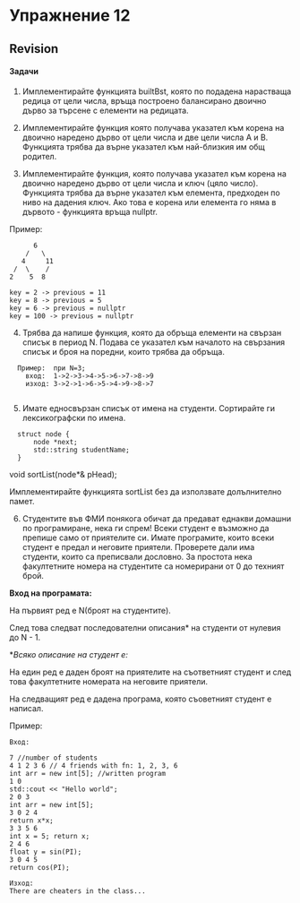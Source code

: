 # Упражнение 12

## Revision

#### Задачи

1. Имплементирайте функцията builtBst, която по подадена нарастваща редица от цели числа, връща построено балансирано двоично дърво за търсене с елементи на редицата. 

2.  Имплементирайте функция която получава указател към корена на двоично наредено дърво от цели числа и две цели числа A и B. Функцията трябва да върне указател към най-близкия им общ родител.

3.  Имплементирайте функция, която получава указател към корена на двоично наредено дърво от цели числа и ключ (цяло число). Функцията трябва да върне указател към елемента, предходен по ниво на дадения ключ. Ако това е корена или елемента го няма в дървото - функцията връща nullptr. 

Пример:

```
      6            
    /   \         
   4     11       
 /  \    /       
2    5  8     

key = 2 -> previous = 11
key = 8 -> previous = 5
key = 6 -> previous = nullptr
key = 100 -> previous = nullptr
```

4. Трябва да напише функция, която да обръща елементи на свързан списък в период N.
Подава се указател към началото на свързания списък и броя на поредни, които трябва да обръща.
```
  Пример:  при N=3;
  	вход:  1->2->3->4->5->6->7->8->9
	изход: 3->2->1->6->5->4->9->8->7
    
```

5. Имате едносвързан списък от имена на студенти. Сортирайте ги лексикографски по имена.

```
  struct node {
      node *next;
  	  std::string studentName;
  }
```
  void sortList(node*& pHead);

  Имплементирайте функцията sortList без да използвате долълнително памет.

6. Студентите във ФМИ понякога обичат да предават еднакви домашни по програмиране, нека ги спрем!
	Всеки студент е възможно да препише само от приятелите си. Имате програмите, които всеки студент е предал и неговите приятели. Проверете дали има студенти, които са преписвали дословно.
	За простота нека факултетните номера на студентите са номерирани от 0 до техният брой.

**Вход на програмата:**

На първият ред е N(броят на студентите).

След това следват последователни описания* на студенти от нулевия до N - 1.

**Всяко описание на студент е:*

На един ред е даден броят на приятелите на съответният студент и след това факултетните номерата на неговите приятели.

На следващият ред е дадена програма, която съоветният студент е написал.

Пример: 

```
Вход:

7 //number of students
4 1 2 3 6 // 4 friends with fn: 1, 2, 3, 6
int arr = new int[5]; //written program
1 0
std::cout << "Hello world";
2 0 3
int arr = new int[5];
3 0 2 4
return x*x;
3 3 5 6
int x = 5; return x;
2 4 6
float y = sin(PI);
3 0 4 5
return cos(PI);

Изход: 
There are cheaters in the class...

```
